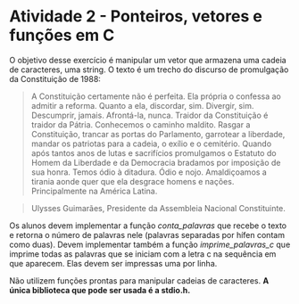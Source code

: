 # Atividade 2 - Ponteiros, vetores e funções em C

O objetivo desse exercício é manipular um vetor que armazena uma cadeia de caracteres, uma string. O
texto é um trecho do discurso de promulgação da Constituição de 1988:

> A Constituição certamente não é perfeita. Ela própria o confessa ao admitir a reforma. Quanto a ela, discordar, sim.
Divergir, sim. Descumprir, jamais. Afrontá-la, nunca.
Traidor da Constituição é traidor da Pátria. Conhecemos o caminho maldito. Rasgar a Constituição, trancar as portas
do Parlamento, garrotear a liberdade, mandar os patriotas para a cadeia, o exílio e o cemitério.
Quando após tantos anos de lutas e sacrifícios promulgamos o Estatuto do Homem da Liberdade e da Democracia
bradamos por imposição de sua honra.
Temos ódio à ditadura. Ódio e nojo.
Amaldiçoamos a tirania aonde quer que ela desgrace homens e nações. Principalmente na América Latina.

> Ulysses Guimarães, Presidente da Assembleia Nacional Constituinte.

Os alunos devem implementar a função *conta_palavras* que recebe o texto e retorna o número de palavras nele (palavras separadas por
hífen contam como duas). Devem implementar também a função *imprime_palavras_c* que imprime todas as
palavras que se iniciam com a letra c na sequência em que aparecem. Elas devem ser impressas uma por
linha. 

Não utilizem funções prontas para manipular cadeias de caracteres. **A única biblioteca que pode ser
usada é a stdio.h.**
